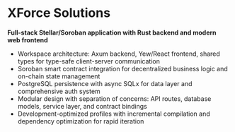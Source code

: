 # XForce Solutions

**Full-stack Stellar/Soroban application with Rust backend and modern web frontend**

- Workspace architecture: Axum backend, Yew/React frontend, shared types for type-safe client-server communication
- Soroban smart contract integration for decentralized business logic and on-chain state management
- PostgreSQL persistence with async SQLx for data layer and comprehensive auth system
- Modular design with separation of concerns: API routes, database models, service layer, and contract bindings
- Development-optimized profiles with incremental compilation and dependency optimization for rapid iteration
